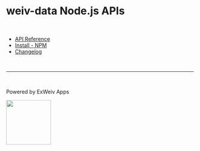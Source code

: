 # weiv-data Node.js APIs

<br>

- [API Reference](https://weiv-data.apps.exweiv.com/)
- [Install - NPM](https://www.npmjs.com/package/@exweiv/weiv-data)
- [Changelog](https://github.com/ExWeiv/weiv-data/blob/main/CHANGELOG.md)

<br>

---

<br>

Powered by ExWeiv Apps

<img src="https://static.wixstatic.com/shapes/510eca_43b52053314d4ad689df41b907baef42.svg" width="120px">